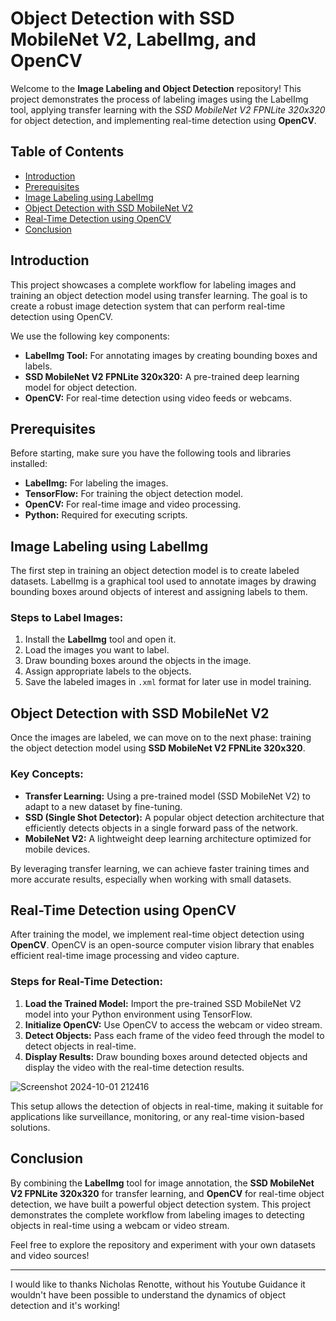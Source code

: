 # Object Detection with SSD MobileNet V2, LabelImg, and OpenCV

Welcome to the **Image Labeling and Object Detection** repository! This project demonstrates the process of labeling images using the LabelImg tool, applying transfer learning with the *SSD MobileNet V2 FPNLite 320x320* for object detection, and implementing real-time detection using **OpenCV**.

## Table of Contents
- [Introduction](#introduction)
- [Prerequisites](#prerequisites)
- [Image Labeling using LabelImg](#image-labeling-using-labelimg)
- [Object Detection with SSD MobileNet V2](#object-detection-with-ssd-mobilenet-v2)
- [Real-Time Detection using OpenCV](#real-time-detection-using-opencv)
- [Conclusion](#conclusion)

## Introduction

This project showcases a complete workflow for labeling images and training an object detection model using transfer learning. The goal is to create a robust image detection system that can perform real-time detection using OpenCV.

We use the following key components:
- **LabelImg Tool:** For annotating images by creating bounding boxes and labels.
- **SSD MobileNet V2 FPNLite 320x320:** A pre-trained deep learning model for object detection.
- **OpenCV:** For real-time detection using video feeds or webcams.

## Prerequisites

Before starting, make sure you have the following tools and libraries installed:

- **LabelImg:** For labeling the images.
- **TensorFlow:** For training the object detection model.
- **OpenCV:** For real-time image and video processing.
- **Python:** Required for executing scripts.

## Image Labeling using LabelImg

The first step in training an object detection model is to create labeled datasets. LabelImg is a graphical tool used to annotate images by drawing bounding boxes around objects of interest and assigning labels to them.

### Steps to Label Images:
1. Install the **LabelImg** tool and open it.
2. Load the images you want to label.
3. Draw bounding boxes around the objects in the image.
4. Assign appropriate labels to the objects.
5. Save the labeled images in `.xml` format for later use in model training.

## Object Detection with SSD MobileNet V2

Once the images are labeled, we can move on to the next phase: training the object detection model using **SSD MobileNet V2 FPNLite 320x320**.

### Key Concepts:
- **Transfer Learning:** Using a pre-trained model (SSD MobileNet V2) to adapt to a new dataset by fine-tuning.
- **SSD (Single Shot Detector):** A popular object detection architecture that efficiently detects objects in a single forward pass of the network.
- **MobileNet V2:** A lightweight deep learning architecture optimized for mobile devices.

By leveraging transfer learning, we can achieve faster training times and more accurate results, especially when working with small datasets.

## Real-Time Detection using OpenCV

After training the model, we implement real-time object detection using **OpenCV**. OpenCV is an open-source computer vision library that enables efficient real-time image processing and video capture.

### Steps for Real-Time Detection:
1. **Load the Trained Model:** Import the pre-trained SSD MobileNet V2 model into your Python environment using TensorFlow.
2. **Initialize OpenCV:** Use OpenCV to access the webcam or video stream.
3. **Detect Objects:** Pass each frame of the video feed through the model to detect objects in real-time.
4. **Display Results:** Draw bounding boxes around detected objects and display the video with the real-time detection results.

![Screenshot 2024-10-01 212416](https://github.com/user-attachments/assets/289fa372-5da4-4c1b-95e4-145cabbe5137)


This setup allows the detection of objects in real-time, making it suitable for applications like surveillance, monitoring, or any real-time vision-based solutions.



## Conclusion

By combining the **LabelImg** tool for image annotation, the **SSD MobileNet V2 FPNLite 320x320** for transfer learning, and **OpenCV** for real-time object detection, we have built a powerful object detection system. This project demonstrates the complete workflow from labeling images to detecting objects in real-time using a webcam or video stream.

Feel free to explore the repository and experiment with your own datasets and video sources!

---
I would like to thanks Nicholas Renotte, without his Youtube Guidance it wouldn't have been possible to understand the dynamics of object detection and it's working!
